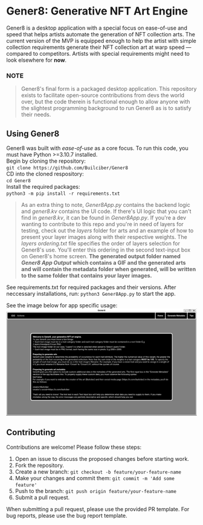 # Gener8: Generative NFT Art Engine

Gener8 is a desktop application with a special focus on ease-of-use and speed that helps artists automate the generation of NFT collection arts. The current version of the MVP is equipped enough to help the artist with simple collection requirements generate their NFT collection art at warp speed — compared to competitors. Artists with special requirements might need to look elsewhere for **now**.

### NOTE
> Gener8's final form is a packaged desktop application. This repository exists to facilitate open-source contributions from devs the world over, but the code therein is functional enough to allow anyone with the slightest programming background to run Gener8 as is to satisfy their needs.

## Using Gener8
Gener8 was built with *ease-of-use* as a core focus. To run this code, you must have Python >=3.10.7 installed.  
Begin by cloning the repository:  
`git clone https://github.com/Builciber/Gener8`  
CD into the cloned respository:  
`cd Gener8`  
Install the required packages:  
`python3 -m pip install -r requirements.txt`  

> As an extra thing to note, *Gener8App.py* contains the backend logic and *gener8.kv* contains the UI code. If there's UI logic that you can't find in *gener8.kv*, it can be found in *Gener8App.py*. If you're a dev wanting to contribute to this repo and you're in need of layers for testing, check out the *layers* folder for arts and an example of how to present your layer images along with their respective weights. The *layers ordering.txt* file specifies the order of layers selection for Gener8's use. You'll enter this ordering in the second text-input box on Gener8's home screen. **The generated output folder named *Gener8 App Output* which contains a GIF and the generated arts and will contain the metadata folder when generated, will be written to the same folder that contains your layer images.**

See requirements.txt for required packages and their versions. After neccessary installations, run:
`python3 Gener8App.py` to start the app.

See the image below for app specific usage:  
![tips section of Gener8](tips_image.png)

## Contributing
Contributions are welcome! Please follow these steps:

1. Open an issue to discuss the proposed changes before starting work.
2. Fork the repository.
3. Create a new branch: `git checkout -b feature/your-feature-name`
4. Make your changes and commit them: `git commit -m 'Add some feature'`
5. Push to the branch: `git push origin feature/your-feature-name`
6. Submit a pull request.

When submitting a pull request, please use the provided PR template. For bug reports, please use the bug report template.